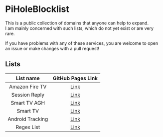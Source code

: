 # PiHoleBlocklist

This is a public collection of domains that anyone can help to expand.  
I am mainly concerned with such lists, which do not yet exist or are very rare.  

If you have problems with any of these services, you are welcome to open an issue or make changes with a pull request!  

## Lists

| List name | GitHub Pages Link |
| :----: | :----: |
| Amazon Fire TV | [Link](https://perflyst.github.io/PiHoleBlocklist/AmazonFireTV.txt) |
| Session Reply | [Link](https://perflyst.github.io/PiHoleBlocklist/SessionReplay.txt) |
| Smart TV AGH | [Link](https://perflyst.github.io/PiHoleBlocklist/SmartTV-AGH.txt) |
| Smart TV | [Link](https://perflyst.github.io/PiHoleBlocklist/SmartTV.txt) |
| Android Tracking | [Link](https://perflyst.github.io/PiHoleBlocklist/android-tracking.txt) |
| Regex List | [Link](https://perflyst.github.io/PiHoleBlocklist/regex.list) |
